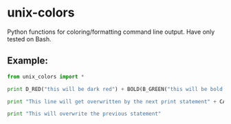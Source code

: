 # unix-colors
Python functions for coloring/formatting command line output.  Have only tested on Bash.

## Example:
```python
from unix_colors import *

print D_RED("this will be dark red") + BOLD(B_GREEN("this will be bold and have a green background")) + "this will be the default color"

print "This line will get overwritten by the next print statement" + CARRIAGE_RETURN + CLEAR_LINE

print "This will overwrite the previous statement"
```
